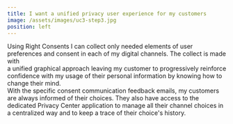 ```yaml
---
title: I want a unified privacy user experience for my customers
image: /assets/images/uc3-step3.jpg
position: left
---
```


Using Right Consents I can collect only needed elements of user preferences and consent in each of my digital channels. The collect is made with  
a unified graphical approach leaving my customer to progressively reinforce confidence with my usage of their personal information by knowing how to change their mind.  
With the specific consent communication feedback emails, my customers are always informed of their choices. They also have access 
to the dedicated Privacy Center application to manage all their channel choices in a centralized way and to keep a trace of their choice's history. 


